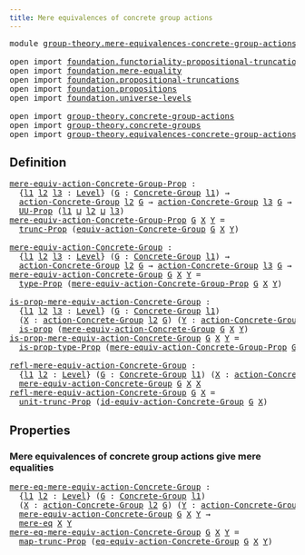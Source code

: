 ```yaml
---
title: Mere equivalences of concrete group actions
---
```


<pre class="Agda"><a id="69" class="Keyword">module</a> <a id="76" href="group-theory.mere-equivalences-concrete-group-actions.html" class="Module">group-theory.mere-equivalences-concrete-group-actions</a> <a id="130" class="Keyword">where</a>

<a id="137" class="Keyword">open</a> <a id="142" class="Keyword">import</a> <a id="149" href="foundation.functoriality-propositional-truncation.html" class="Module">foundation.functoriality-propositional-truncation</a>
<a id="199" class="Keyword">open</a> <a id="204" class="Keyword">import</a> <a id="211" href="foundation.mere-equality.html" class="Module">foundation.mere-equality</a>
<a id="236" class="Keyword">open</a> <a id="241" class="Keyword">import</a> <a id="248" href="foundation.propositional-truncations.html" class="Module">foundation.propositional-truncations</a>
<a id="285" class="Keyword">open</a> <a id="290" class="Keyword">import</a> <a id="297" href="foundation.propositions.html" class="Module">foundation.propositions</a>
<a id="321" class="Keyword">open</a> <a id="326" class="Keyword">import</a> <a id="333" href="foundation.universe-levels.html" class="Module">foundation.universe-levels</a>

<a id="361" class="Keyword">open</a> <a id="366" class="Keyword">import</a> <a id="373" href="group-theory.concrete-group-actions.html" class="Module">group-theory.concrete-group-actions</a>
<a id="409" class="Keyword">open</a> <a id="414" class="Keyword">import</a> <a id="421" href="group-theory.concrete-groups.html" class="Module">group-theory.concrete-groups</a>
<a id="450" class="Keyword">open</a> <a id="455" class="Keyword">import</a> <a id="462" href="group-theory.equivalences-concrete-group-actions.html" class="Module">group-theory.equivalences-concrete-group-actions</a>
</pre>
## Definition

<pre class="Agda"><a id="mere-equiv-action-Concrete-Group-Prop"></a><a id="539" href="group-theory.mere-equivalences-concrete-group-actions.html#539" class="Function">mere-equiv-action-Concrete-Group-Prop</a> <a id="577" class="Symbol">:</a>
  <a id="581" class="Symbol">{</a><a id="582" href="group-theory.mere-equivalences-concrete-group-actions.html#582" class="Bound">l1</a> <a id="585" href="group-theory.mere-equivalences-concrete-group-actions.html#585" class="Bound">l2</a> <a id="588" href="group-theory.mere-equivalences-concrete-group-actions.html#588" class="Bound">l3</a> <a id="591" class="Symbol">:</a> <a id="593" href="Agda.Primitive.html#597" class="Postulate">Level</a><a id="598" class="Symbol">}</a> <a id="600" class="Symbol">(</a><a id="601" href="group-theory.mere-equivalences-concrete-group-actions.html#601" class="Bound">G</a> <a id="603" class="Symbol">:</a> <a id="605" href="group-theory.concrete-groups.html#2030" class="Function">Concrete-Group</a> <a id="620" href="group-theory.mere-equivalences-concrete-group-actions.html#582" class="Bound">l1</a><a id="622" class="Symbol">)</a> <a id="624" class="Symbol">→</a>
  <a id="628" href="group-theory.concrete-group-actions.html#807" class="Function">action-Concrete-Group</a> <a id="650" href="group-theory.mere-equivalences-concrete-group-actions.html#585" class="Bound">l2</a> <a id="653" href="group-theory.mere-equivalences-concrete-group-actions.html#601" class="Bound">G</a> <a id="655" class="Symbol">→</a> <a id="657" href="group-theory.concrete-group-actions.html#807" class="Function">action-Concrete-Group</a> <a id="679" href="group-theory.mere-equivalences-concrete-group-actions.html#588" class="Bound">l3</a> <a id="682" href="group-theory.mere-equivalences-concrete-group-actions.html#601" class="Bound">G</a> <a id="684" class="Symbol">→</a>
  <a id="688" href="foundation-core.propositions.html#1393" class="Function">UU-Prop</a> <a id="696" class="Symbol">(</a><a id="697" href="group-theory.mere-equivalences-concrete-group-actions.html#582" class="Bound">l1</a> <a id="700" href="Agda.Primitive.html#810" class="Primitive Operator">⊔</a> <a id="702" href="group-theory.mere-equivalences-concrete-group-actions.html#585" class="Bound">l2</a> <a id="705" href="Agda.Primitive.html#810" class="Primitive Operator">⊔</a> <a id="707" href="group-theory.mere-equivalences-concrete-group-actions.html#588" class="Bound">l3</a><a id="709" class="Symbol">)</a>
<a id="711" href="group-theory.mere-equivalences-concrete-group-actions.html#539" class="Function">mere-equiv-action-Concrete-Group-Prop</a> <a id="749" href="group-theory.mere-equivalences-concrete-group-actions.html#749" class="Bound">G</a> <a id="751" href="group-theory.mere-equivalences-concrete-group-actions.html#751" class="Bound">X</a> <a id="753" href="group-theory.mere-equivalences-concrete-group-actions.html#753" class="Bound">Y</a> <a id="755" class="Symbol">=</a>
  <a id="759" href="foundation.propositional-truncations.html#2707" class="Function">trunc-Prop</a> <a id="770" class="Symbol">(</a><a id="771" href="group-theory.equivalences-concrete-group-actions.html#1156" class="Function">equiv-action-Concrete-Group</a> <a id="799" href="group-theory.mere-equivalences-concrete-group-actions.html#749" class="Bound">G</a> <a id="801" href="group-theory.mere-equivalences-concrete-group-actions.html#751" class="Bound">X</a> <a id="803" href="group-theory.mere-equivalences-concrete-group-actions.html#753" class="Bound">Y</a><a id="804" class="Symbol">)</a>

<a id="mere-equiv-action-Concrete-Group"></a><a id="807" href="group-theory.mere-equivalences-concrete-group-actions.html#807" class="Function">mere-equiv-action-Concrete-Group</a> <a id="840" class="Symbol">:</a>
  <a id="844" class="Symbol">{</a><a id="845" href="group-theory.mere-equivalences-concrete-group-actions.html#845" class="Bound">l1</a> <a id="848" href="group-theory.mere-equivalences-concrete-group-actions.html#848" class="Bound">l2</a> <a id="851" href="group-theory.mere-equivalences-concrete-group-actions.html#851" class="Bound">l3</a> <a id="854" class="Symbol">:</a> <a id="856" href="Agda.Primitive.html#597" class="Postulate">Level</a><a id="861" class="Symbol">}</a> <a id="863" class="Symbol">(</a><a id="864" href="group-theory.mere-equivalences-concrete-group-actions.html#864" class="Bound">G</a> <a id="866" class="Symbol">:</a> <a id="868" href="group-theory.concrete-groups.html#2030" class="Function">Concrete-Group</a> <a id="883" href="group-theory.mere-equivalences-concrete-group-actions.html#845" class="Bound">l1</a><a id="885" class="Symbol">)</a> <a id="887" class="Symbol">→</a>
  <a id="891" href="group-theory.concrete-group-actions.html#807" class="Function">action-Concrete-Group</a> <a id="913" href="group-theory.mere-equivalences-concrete-group-actions.html#848" class="Bound">l2</a> <a id="916" href="group-theory.mere-equivalences-concrete-group-actions.html#864" class="Bound">G</a> <a id="918" class="Symbol">→</a> <a id="920" href="group-theory.concrete-group-actions.html#807" class="Function">action-Concrete-Group</a> <a id="942" href="group-theory.mere-equivalences-concrete-group-actions.html#851" class="Bound">l3</a> <a id="945" href="group-theory.mere-equivalences-concrete-group-actions.html#864" class="Bound">G</a> <a id="947" class="Symbol">→</a> <a id="949" href="foundation-core.universe-levels.html#235" class="Primitive">UU</a> <a id="952" class="Symbol">(</a><a id="953" href="group-theory.mere-equivalences-concrete-group-actions.html#845" class="Bound">l1</a> <a id="956" href="Agda.Primitive.html#810" class="Primitive Operator">⊔</a> <a id="958" href="group-theory.mere-equivalences-concrete-group-actions.html#848" class="Bound">l2</a> <a id="961" href="Agda.Primitive.html#810" class="Primitive Operator">⊔</a> <a id="963" href="group-theory.mere-equivalences-concrete-group-actions.html#851" class="Bound">l3</a><a id="965" class="Symbol">)</a>
<a id="967" href="group-theory.mere-equivalences-concrete-group-actions.html#807" class="Function">mere-equiv-action-Concrete-Group</a> <a id="1000" href="group-theory.mere-equivalences-concrete-group-actions.html#1000" class="Bound">G</a> <a id="1002" href="group-theory.mere-equivalences-concrete-group-actions.html#1002" class="Bound">X</a> <a id="1004" href="group-theory.mere-equivalences-concrete-group-actions.html#1004" class="Bound">Y</a> <a id="1006" class="Symbol">=</a>
  <a id="1010" href="foundation-core.propositions.html#1495" class="Function">type-Prop</a> <a id="1020" class="Symbol">(</a><a id="1021" href="group-theory.mere-equivalences-concrete-group-actions.html#539" class="Function">mere-equiv-action-Concrete-Group-Prop</a> <a id="1059" href="group-theory.mere-equivalences-concrete-group-actions.html#1000" class="Bound">G</a> <a id="1061" href="group-theory.mere-equivalences-concrete-group-actions.html#1002" class="Bound">X</a> <a id="1063" href="group-theory.mere-equivalences-concrete-group-actions.html#1004" class="Bound">Y</a><a id="1064" class="Symbol">)</a>

<a id="is-prop-mere-equiv-action-Concrete-Group"></a><a id="1067" href="group-theory.mere-equivalences-concrete-group-actions.html#1067" class="Function">is-prop-mere-equiv-action-Concrete-Group</a> <a id="1108" class="Symbol">:</a>
  <a id="1112" class="Symbol">{</a><a id="1113" href="group-theory.mere-equivalences-concrete-group-actions.html#1113" class="Bound">l1</a> <a id="1116" href="group-theory.mere-equivalences-concrete-group-actions.html#1116" class="Bound">l2</a> <a id="1119" href="group-theory.mere-equivalences-concrete-group-actions.html#1119" class="Bound">l3</a> <a id="1122" class="Symbol">:</a> <a id="1124" href="Agda.Primitive.html#597" class="Postulate">Level</a><a id="1129" class="Symbol">}</a> <a id="1131" class="Symbol">(</a><a id="1132" href="group-theory.mere-equivalences-concrete-group-actions.html#1132" class="Bound">G</a> <a id="1134" class="Symbol">:</a> <a id="1136" href="group-theory.concrete-groups.html#2030" class="Function">Concrete-Group</a> <a id="1151" href="group-theory.mere-equivalences-concrete-group-actions.html#1113" class="Bound">l1</a><a id="1153" class="Symbol">)</a>
  <a id="1157" class="Symbol">(</a><a id="1158" href="group-theory.mere-equivalences-concrete-group-actions.html#1158" class="Bound">X</a> <a id="1160" class="Symbol">:</a> <a id="1162" href="group-theory.concrete-group-actions.html#807" class="Function">action-Concrete-Group</a> <a id="1184" href="group-theory.mere-equivalences-concrete-group-actions.html#1116" class="Bound">l2</a> <a id="1187" href="group-theory.mere-equivalences-concrete-group-actions.html#1132" class="Bound">G</a><a id="1188" class="Symbol">)</a> <a id="1190" class="Symbol">(</a><a id="1191" href="group-theory.mere-equivalences-concrete-group-actions.html#1191" class="Bound">Y</a> <a id="1193" class="Symbol">:</a> <a id="1195" href="group-theory.concrete-group-actions.html#807" class="Function">action-Concrete-Group</a> <a id="1217" href="group-theory.mere-equivalences-concrete-group-actions.html#1119" class="Bound">l3</a> <a id="1220" href="group-theory.mere-equivalences-concrete-group-actions.html#1132" class="Bound">G</a><a id="1221" class="Symbol">)</a> <a id="1223" class="Symbol">→</a>
  <a id="1227" href="foundation-core.propositions.html#1309" class="Function">is-prop</a> <a id="1235" class="Symbol">(</a><a id="1236" href="group-theory.mere-equivalences-concrete-group-actions.html#807" class="Function">mere-equiv-action-Concrete-Group</a> <a id="1269" href="group-theory.mere-equivalences-concrete-group-actions.html#1132" class="Bound">G</a> <a id="1271" href="group-theory.mere-equivalences-concrete-group-actions.html#1158" class="Bound">X</a> <a id="1273" href="group-theory.mere-equivalences-concrete-group-actions.html#1191" class="Bound">Y</a><a id="1274" class="Symbol">)</a>
<a id="1276" href="group-theory.mere-equivalences-concrete-group-actions.html#1067" class="Function">is-prop-mere-equiv-action-Concrete-Group</a> <a id="1317" href="group-theory.mere-equivalences-concrete-group-actions.html#1317" class="Bound">G</a> <a id="1319" href="group-theory.mere-equivalences-concrete-group-actions.html#1319" class="Bound">X</a> <a id="1321" href="group-theory.mere-equivalences-concrete-group-actions.html#1321" class="Bound">Y</a> <a id="1323" class="Symbol">=</a>
  <a id="1327" href="foundation-core.propositions.html#1562" class="Function">is-prop-type-Prop</a> <a id="1345" class="Symbol">(</a><a id="1346" href="group-theory.mere-equivalences-concrete-group-actions.html#539" class="Function">mere-equiv-action-Concrete-Group-Prop</a> <a id="1384" href="group-theory.mere-equivalences-concrete-group-actions.html#1317" class="Bound">G</a> <a id="1386" href="group-theory.mere-equivalences-concrete-group-actions.html#1319" class="Bound">X</a> <a id="1388" href="group-theory.mere-equivalences-concrete-group-actions.html#1321" class="Bound">Y</a><a id="1389" class="Symbol">)</a>

<a id="refl-mere-equiv-action-Concrete-Group"></a><a id="1392" href="group-theory.mere-equivalences-concrete-group-actions.html#1392" class="Function">refl-mere-equiv-action-Concrete-Group</a> <a id="1430" class="Symbol">:</a>
  <a id="1434" class="Symbol">{</a><a id="1435" href="group-theory.mere-equivalences-concrete-group-actions.html#1435" class="Bound">l1</a> <a id="1438" href="group-theory.mere-equivalences-concrete-group-actions.html#1438" class="Bound">l2</a> <a id="1441" class="Symbol">:</a> <a id="1443" href="Agda.Primitive.html#597" class="Postulate">Level</a><a id="1448" class="Symbol">}</a> <a id="1450" class="Symbol">(</a><a id="1451" href="group-theory.mere-equivalences-concrete-group-actions.html#1451" class="Bound">G</a> <a id="1453" class="Symbol">:</a> <a id="1455" href="group-theory.concrete-groups.html#2030" class="Function">Concrete-Group</a> <a id="1470" href="group-theory.mere-equivalences-concrete-group-actions.html#1435" class="Bound">l1</a><a id="1472" class="Symbol">)</a> <a id="1474" class="Symbol">(</a><a id="1475" href="group-theory.mere-equivalences-concrete-group-actions.html#1475" class="Bound">X</a> <a id="1477" class="Symbol">:</a> <a id="1479" href="group-theory.concrete-group-actions.html#807" class="Function">action-Concrete-Group</a> <a id="1501" href="group-theory.mere-equivalences-concrete-group-actions.html#1438" class="Bound">l2</a> <a id="1504" href="group-theory.mere-equivalences-concrete-group-actions.html#1451" class="Bound">G</a><a id="1505" class="Symbol">)</a> <a id="1507" class="Symbol">→</a>
  <a id="1511" href="group-theory.mere-equivalences-concrete-group-actions.html#807" class="Function">mere-equiv-action-Concrete-Group</a> <a id="1544" href="group-theory.mere-equivalences-concrete-group-actions.html#1451" class="Bound">G</a> <a id="1546" href="group-theory.mere-equivalences-concrete-group-actions.html#1475" class="Bound">X</a> <a id="1548" href="group-theory.mere-equivalences-concrete-group-actions.html#1475" class="Bound">X</a>
<a id="1550" href="group-theory.mere-equivalences-concrete-group-actions.html#1392" class="Function">refl-mere-equiv-action-Concrete-Group</a> <a id="1588" href="group-theory.mere-equivalences-concrete-group-actions.html#1588" class="Bound">G</a> <a id="1590" href="group-theory.mere-equivalences-concrete-group-actions.html#1590" class="Bound">X</a> <a id="1592" class="Symbol">=</a>
  <a id="1596" href="foundation.propositional-truncations.html#2293" class="Function">unit-trunc-Prop</a> <a id="1612" class="Symbol">(</a><a id="1613" href="group-theory.equivalences-concrete-group-actions.html#1366" class="Function">id-equiv-action-Concrete-Group</a> <a id="1644" href="group-theory.mere-equivalences-concrete-group-actions.html#1588" class="Bound">G</a> <a id="1646" href="group-theory.mere-equivalences-concrete-group-actions.html#1590" class="Bound">X</a><a id="1647" class="Symbol">)</a>
</pre>
## Properties

### Mere equivalences of concrete group actions give mere equalities

<pre class="Agda"><a id="mere-eq-mere-equiv-action-Concrete-Group"></a><a id="1747" href="group-theory.mere-equivalences-concrete-group-actions.html#1747" class="Function">mere-eq-mere-equiv-action-Concrete-Group</a> <a id="1788" class="Symbol">:</a>
  <a id="1792" class="Symbol">{</a><a id="1793" href="group-theory.mere-equivalences-concrete-group-actions.html#1793" class="Bound">l1</a> <a id="1796" href="group-theory.mere-equivalences-concrete-group-actions.html#1796" class="Bound">l2</a> <a id="1799" class="Symbol">:</a> <a id="1801" href="Agda.Primitive.html#597" class="Postulate">Level</a><a id="1806" class="Symbol">}</a> <a id="1808" class="Symbol">(</a><a id="1809" href="group-theory.mere-equivalences-concrete-group-actions.html#1809" class="Bound">G</a> <a id="1811" class="Symbol">:</a> <a id="1813" href="group-theory.concrete-groups.html#2030" class="Function">Concrete-Group</a> <a id="1828" href="group-theory.mere-equivalences-concrete-group-actions.html#1793" class="Bound">l1</a><a id="1830" class="Symbol">)</a>
  <a id="1834" class="Symbol">(</a><a id="1835" href="group-theory.mere-equivalences-concrete-group-actions.html#1835" class="Bound">X</a> <a id="1837" class="Symbol">:</a> <a id="1839" href="group-theory.concrete-group-actions.html#807" class="Function">action-Concrete-Group</a> <a id="1861" href="group-theory.mere-equivalences-concrete-group-actions.html#1796" class="Bound">l2</a> <a id="1864" href="group-theory.mere-equivalences-concrete-group-actions.html#1809" class="Bound">G</a><a id="1865" class="Symbol">)</a> <a id="1867" class="Symbol">(</a><a id="1868" href="group-theory.mere-equivalences-concrete-group-actions.html#1868" class="Bound">Y</a> <a id="1870" class="Symbol">:</a> <a id="1872" href="group-theory.concrete-group-actions.html#807" class="Function">action-Concrete-Group</a> <a id="1894" href="group-theory.mere-equivalences-concrete-group-actions.html#1796" class="Bound">l2</a> <a id="1897" href="group-theory.mere-equivalences-concrete-group-actions.html#1809" class="Bound">G</a><a id="1898" class="Symbol">)</a> <a id="1900" class="Symbol">→</a>
  <a id="1904" href="group-theory.mere-equivalences-concrete-group-actions.html#807" class="Function">mere-equiv-action-Concrete-Group</a> <a id="1937" href="group-theory.mere-equivalences-concrete-group-actions.html#1809" class="Bound">G</a> <a id="1939" href="group-theory.mere-equivalences-concrete-group-actions.html#1835" class="Bound">X</a> <a id="1941" href="group-theory.mere-equivalences-concrete-group-actions.html#1868" class="Bound">Y</a> <a id="1943" class="Symbol">→</a>
  <a id="1947" href="foundation.mere-equality.html#1225" class="Function">mere-eq</a> <a id="1955" href="group-theory.mere-equivalences-concrete-group-actions.html#1835" class="Bound">X</a> <a id="1957" href="group-theory.mere-equivalences-concrete-group-actions.html#1868" class="Bound">Y</a>
<a id="1959" href="group-theory.mere-equivalences-concrete-group-actions.html#1747" class="Function">mere-eq-mere-equiv-action-Concrete-Group</a> <a id="2000" href="group-theory.mere-equivalences-concrete-group-actions.html#2000" class="Bound">G</a> <a id="2002" href="group-theory.mere-equivalences-concrete-group-actions.html#2002" class="Bound">X</a> <a id="2004" href="group-theory.mere-equivalences-concrete-group-actions.html#2004" class="Bound">Y</a> <a id="2006" class="Symbol">=</a>
  <a id="2010" href="foundation.functoriality-propositional-truncation.html#1456" class="Function">map-trunc-Prop</a> <a id="2025" class="Symbol">(</a><a id="2026" href="group-theory.equivalences-concrete-group-actions.html#1946" class="Function">eq-equiv-action-Concrete-Group</a> <a id="2057" href="group-theory.mere-equivalences-concrete-group-actions.html#2000" class="Bound">G</a> <a id="2059" href="group-theory.mere-equivalences-concrete-group-actions.html#2002" class="Bound">X</a> <a id="2061" href="group-theory.mere-equivalences-concrete-group-actions.html#2004" class="Bound">Y</a><a id="2062" class="Symbol">)</a>
</pre>